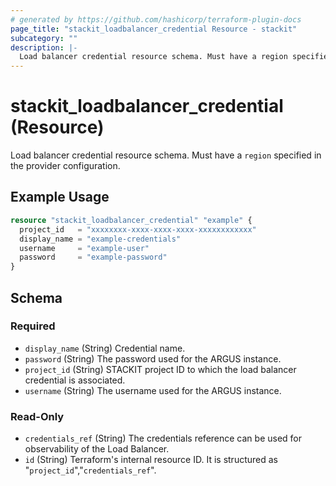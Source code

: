 ```yaml
---
# generated by https://github.com/hashicorp/terraform-plugin-docs
page_title: "stackit_loadbalancer_credential Resource - stackit"
subcategory: ""
description: |-
  Load balancer credential resource schema. Must have a region specified in the provider configuration.
---
```


# stackit_loadbalancer_credential (Resource)

Load balancer credential resource schema. Must have a `region` specified in the provider configuration.

## Example Usage

```terraform
resource "stackit_loadbalancer_credential" "example" {
  project_id   = "xxxxxxxx-xxxx-xxxx-xxxx-xxxxxxxxxxxx"
  display_name = "example-credentials"
  username     = "example-user"
  password     = "example-password"
}
```

<!-- schema generated by tfplugindocs -->
## Schema

### Required

- `display_name` (String) Credential name.
- `password` (String) The password used for the ARGUS instance.
- `project_id` (String) STACKIT project ID to which the load balancer credential is associated.
- `username` (String) The username used for the ARGUS instance.

### Read-Only

- `credentials_ref` (String) The credentials reference can be used for observability of the Load Balancer.
- `id` (String) Terraform's internal resource ID. It is structured as "`project_id`","`credentials_ref`".
